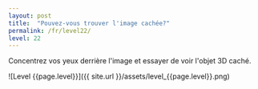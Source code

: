 ```yaml
---
layout: post
title:  "Pouvez-vous trouver l'image cachée?"
permalink: /fr/level22/
level: 22
---
```

Concentrez vos yeux derrière l'image et essayer de voir l'objet 3D caché.

![Level {{page.level}}]({{ site.url }}/assets/level_{{page.level}}.png)